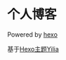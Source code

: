 个人博客
================
Powered by [hexo](http://hexo.io/)

基于[Hexo主题Yilia](http://litten.github.io/2014/08/31/hexo-theme-yilia/)





